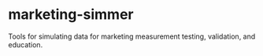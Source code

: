 # marketing-simmer
Tools for simulating data for marketing measurement testing, validation, and education.
